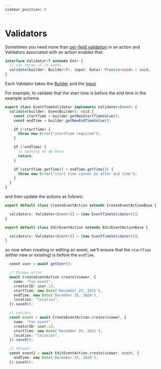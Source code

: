 ```yaml
---
sidebar_position: 8
---
```


# Validators

Sometimes you need more than [per-field validation](/docs/ent-schema/fields#valid) in an action and Validators associated with an action enables that.

```ts
interface Validator<T extends Ent> {
  // can throw if it wants
  validate(builder: Builder<T>, input: Data): Promise<void> | void;
}
```

Each Validator takes the [Builder](/docs/actions/builder) and the [Input](/docs/actions/input). 

For example, to validate that the start time is before the end time in the example schema

```ts title="src/ent/event/actions/event_validators.ts"
export class EventTimeValidator implements Validator<Event> {
  validate(builder: EventBuilder): void {
    const startTime = builder.getNewStartTimeValue();
    const endTime = builder.getNewEndTimeValue();

    if (!startTime) {
      throw new Error("startTime required");
    }

    if (!endTime) {
      // nothing to do here
      return;
    }

    if (startTime.getTime() > endTime.getTime()) {
      throw new Error("start time cannot be after end time");
    }
  }
}
```

and then update the actions as follows:

```ts title="/src/ent/event/actions/create_event_action.ts"
export default class CreateEventAction extends CreateEventActionBase {

  validators: Validator<Event>[] = [new EventTimeValidator()];
}
```

```ts title="/src/ent/event/actions/edit_event_action.ts"
export default class EditEventAction extends EditEventActionBase {

  validators: Validator<Event>[] = [new EventTimeValidator()];
}
```

so now when creating or editing an event, we'll ensure that the `startTime` (either new or existing) is before the `endTime`.

```ts
  const user = await getUser();

  // throws error
  await CreateEventAction.create(viewer, {
    name: "fun event",
    creatorID: user.id,
    startTime: new Date('December 25, 2021'),
    endTime: new Date('December 25, 2020'),
    location: "location",
  }).saveX();

  // success
  const event = await CreateEventAction.create(viewer, {
    name: "fun event",
    creatorID: user.id,
    startTime: new Date('December 25, 2021'),
    location: "location",
  }).saveX();

  // throws!
  const event2 = await EditEventAction.create(viewer, event, {
    endTime: new Date('December 25, 2020'),
  }).saveX();

```
